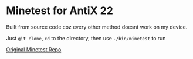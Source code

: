 Minetest for AntiX 22
========
Built from source code coz every other method doesnt work on my device.

Just `git clone`, `cd` to the directory, then use `./bin/minetest` to run

[Original Minetest Repo](https://github.com/minetest/minetest)
